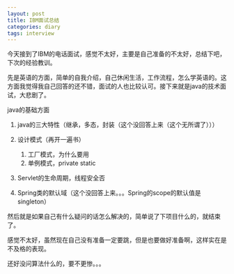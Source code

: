```yaml
---
layout: post
title: IBM面试总结
categories: diary
tags: interview
---
```

今天接到了IBM的电话面试，感觉不太好，主要是自己准备的不太好，总结下吧，下次的经验教训。

先是英语的方面，简单的自我介绍，自己休闲生活，工作流程，怎么学英语的。这方面我觉得我自己回答的还不错，面试的人也比较认可。接下来就是java的技术面试，大悲剧了。

java的基础方面
1. java的三大特性（继承，多态，封装（这个没回答上来（这个无所谓了）））

2. 设计模式（再开一遍书）
	1. 工厂模式，为什么要用
	2. 单例模式，private static

3. Servlet的生命周期，线程安全否

4. Spring类的默认域（这个没回答上来。。。Spring的scope的默认值是singleton）

然后就是如果自己有什么疑问的话怎么解决的，简单说了下项目什么的，就结束了。

感觉不太好，虽然现在自己没有准备一定要跳，但是也要做好准备啊，这样实在是不及格的表现。

还好没问算法什么的，要不更惨。。。

